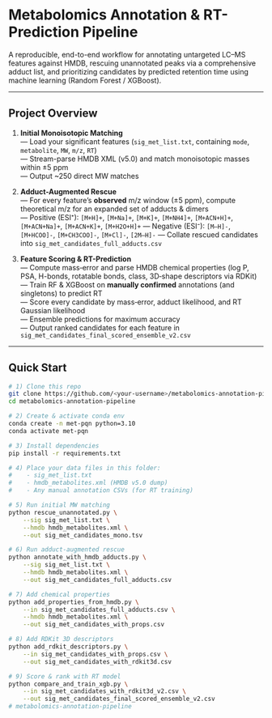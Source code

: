 # Metabolomics Annotation & RT-Prediction Pipeline

A reproducible, end-to-end workflow for annotating untargeted LC–MS features against HMDB, rescuing unannotated peaks via a comprehensive adduct list, and prioritizing candidates by predicted retention time using machine learning (Random Forest / XGBoost).

---

## Project Overview

1. **Initial Monoisotopic Matching**  
   — Load your significant features (`sig_met_list.txt`, containing `mode`, `metabolite`, `MW`, `m/z`, `RT`)  
   — Stream-parse HMDB XML (v5.0) and match monoisotopic masses within ±5 ppm  
   — Output ~250 direct MW matches

2. **Adduct-Augmented Rescue**  
   — For every feature’s **observed** m/z window (±5 ppm), compute theoretical m/z for an expanded set of adducts & dimers  
   — Positive (ESI⁺): `[M+H]+`, `[M+Na]+`, `[M+K]+`, `[M+NH4]+`,  `[M+ACN+H]+`, `[M+ACN+Na]+`, `[M+ACN+K]+`, `[M+H2O+H]+`
   — Negative (ESI⁻): `[M–H]-`, `[M+HCOO]-`, `[M+CH3COO]-`, `[M+Cl]-`, `[2M–H]-`
   — Collate rescued candidates into `sig_met_candidates_full_adducts.csv`

3. **Feature Scoring & RT-Prediction**  
   — Compute mass‐error and parse HMDB chemical properties (log P, PSA, H-bonds, rotatable bonds, class, 3D‐shape descriptors via RDKit)  
   — Train RF & XGBoost on **manually confirmed** annotations (and singletons) to predict RT  
   — Score every candidate by mass‐error, adduct likelihood, and RT Gaussian likelihood  
   — Ensemble predictions for maximum accuracy  
   — Output ranked candidates for each feature in `sig_met_candidates_final_scored_ensemble_v2.csv`

---

## Quick Start

```bash
# 1) Clone this repo
git clone https://github.com/<your-username>/metabolomics-annotation-pipeline.git
cd metabolomics-annotation-pipeline

# 2) Create & activate conda env
conda create -n met-pqn python=3.10
conda activate met-pqn

# 3) Install dependencies
pip install -r requirements.txt

# 4) Place your data files in this folder:
#    - sig_met_list.txt
#    - hmdb_metabolites.xml (HMDB v5.0 dump)
#    - Any manual annotation CSVs (for RT training)

# 5) Run initial MW matching
python rescue_unannotated.py \
    --sig sig_met_list.txt \
    --hmdb hmdb_metabolites.xml \
    --out sig_met_candidates_mono.tsv

# 6) Run adduct-augmented rescue
python annotate_with_hmdb_adducts.py \
    --sig sig_met_list.txt \
    --hmdb hmdb_metabolites.xml \
    --out sig_met_candidates_full_adducts.csv

# 7) Add chemical properties
python add_properties_from_hmdb.py \
    --in sig_met_candidates_full_adducts.csv \
    --hmdb hmdb_metabolites.xml \
    --out sig_met_candidates_with_props.csv

# 8) Add RDKit 3D descriptors
python add_rdkit_descriptors.py \
    --in sig_met_candidates_with_props.csv \
    --out sig_met_candidates_with_rdkit3d.csv

# 9) Score & rank with RT model
python compare_and_train_xgb.py \
    --in sig_met_candidates_with_rdkit3d_v2.csv \
    --out sig_met_candidates_final_scored_ensemble_v2.csv
# metabolomics-annotation-pipeline
